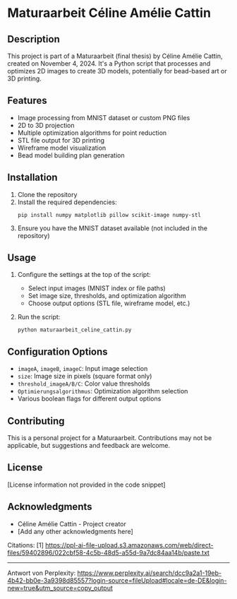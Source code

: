 # Maturaarbeit Céline Amélie Cattin

## Description
This project is part of a Maturaarbeit (final thesis) by Céline Amélie Cattin, created on November 4, 2024. It's a Python script that processes and optimizes 2D images to create 3D models, potentially for bead-based art or 3D printing.

## Features
- Image processing from MNIST dataset or custom PNG files
- 2D to 3D projection
- Multiple optimization algorithms for point reduction
- STL file output for 3D printing
- Wireframe model visualization
- Bead model building plan generation

## Installation

1. Clone the repository
2. Install the required dependencies:
   ```
   pip install numpy matplotlib pillow scikit-image numpy-stl
   ```
3. Ensure you have the MNIST dataset available (not included in the repository)

## Usage

1. Configure the settings at the top of the script:
   - Select input images (MNIST index or file paths)
   - Set image size, thresholds, and optimization algorithm
   - Choose output options (STL file, wireframe model, etc.)

2. Run the script:
   ```
   python maturaarbeit_celine_cattin.py
   ```

## Configuration Options

- `imageA`, `imageB`, `imageC`: Input image selection
- `size`: Image size in pixels (square format only)
- `threshold_imageA/B/C`: Color value thresholds
- `Optimierungsalgorithmus`: Optimization algorithm selection
- Various boolean flags for different output options

## Contributing

This is a personal project for a Maturaarbeit. Contributions may not be applicable, but suggestions and feedback are welcome.

## License

[License information not provided in the code snippet]

## Acknowledgments

- Céline Amélie Cattin - Project creator
- [Add any other acknowledgments here]

Citations:
[1] https://ppl-ai-file-upload.s3.amazonaws.com/web/direct-files/59402896/022cbf58-4c5b-48d5-a55d-9a7dc84aa14b/paste.txt

---
Antwort von Perplexity: https://www.perplexity.ai/search/dcc9a2a1-19eb-4b42-bb0e-3a9398d85557?login-source=fileUpload#locale=de-DE&login-new=true&utm_source=copy_output
